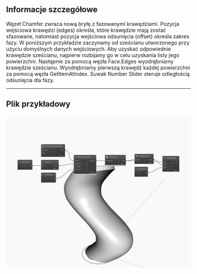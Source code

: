 ## Informacje szczegółowe
Węzeł Chamfer zwraca nową bryłę z fazowanymi krawędziami. Pozycja wejściowa krawędzi (edges) określa, które krawędzie mają zostać sfazowane, natomiast pozycja wejściowa odsunięcia (offset) określa zakres fazy. W poniższym przykładzie zaczynamy od sześcianu utworzonego przy użyciu domyślnych danych wejściowych. Aby uzyskać odpowiednie krawędzie sześcianu, najpierw rozbijamy go w celu uzyskania listy jego powierzchni. Następnie za pomocą węzła Face.Edges wyodrębniamy krawędzie sześcianu. Wyodrębniamy pierwszą krawędź każdej powierzchni za pomocą węzła GetItemAtIndex. Suwak Number Slider steruje odległością odsunięcia dla fazy.
___
## Plik przykładowy

![Chamfer](./Autodesk.DesignScript.Geometry.Solid.Chamfer_img.jpg)

